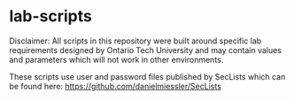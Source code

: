 # lab-scripts
Disclaimer: All scripts in this repository were built around specific lab requirements designed by Ontario Tech University and may contain values and parameters which will not work in other environments. 

These scripts use user and password files published by SecLists which can be found here: 
https://github.com/danielmiessler/SecLists

